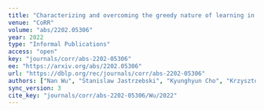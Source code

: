```yaml
---
title: "Characterizing and overcoming the greedy nature of learning in multi-modal deep neural networks."
venue: "CoRR"
volume: "abs/2202.05306"
year: 2022
type: "Informal Publications"
access: "open"
key: "journals/corr/abs-2202-05306"
ee: "https://arxiv.org/abs/2202.05306"
url: "https://dblp.org/rec/journals/corr/abs-2202-05306"
authors: ["Nan Wu", "Stanislaw Jastrzebski", "Kyunghyun Cho", "Krzysztof J. Geras"]
sync_version: 3
cite_key: "journals/corr/abs-2202-05306/Wu/2022"
---
```

